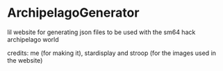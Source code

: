 ﻿# ArchipelagoGenerator
lil website for generating json files to be used with the sm64 hack archipelago world

credits: me (for making it), stardisplay and stroop (for the images used in the website)
